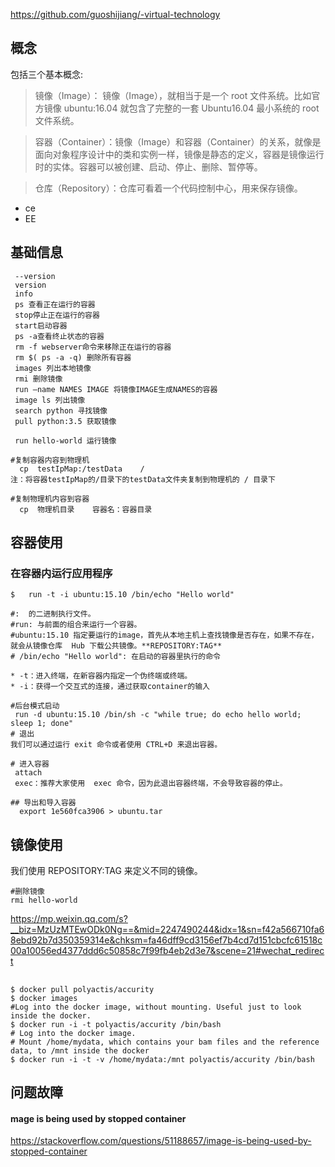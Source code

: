 <!-- @import "[TOC]" {cmd="toc" depthFrom=2 depthTo=3 orderedList=false} -->

https://github.com/guoshijiang/-virtual-technology

## 概念
 包括三个基本概念:

> 镜像（Image）： 镜像（Image），就相当于是一个 root 文件系统。比如官方镜像 ubuntu:16.04 就包含了完整的一套 Ubuntu16.04 最小系统的 root 文件系统。

> 容器（Container）：镜像（Image）和容器（Container）的关系，就像是面向对象程序设计中的类和实例一样，镜像是静态的定义，容器是镜像运行时的实体。容器可以被创建、启动、停止、删除、暂停等。

> 仓库（Repository）：仓库可看着一个代码控制中心，用来保存镜像。

+ ce
+ EE
## 基础信息
```
 --version
 version
 info
 ps 查看正在运行的容器
 stop停止正在运行的容器
 start启动容器
 ps -a查看终止状态的容器
 rm -f webserver命令来移除正在运行的容器
 rm $( ps -a -q) 删除所有容器
 images 列出本地镜像
 rmi 删除镜像
 run —name NAMES IMAGE 将镜像IMAGE生成NAMES的容器
 image ls 列出镜像
 search python 寻找镜像
 pull python:3.5 获取镜像

 run hello-world 运行镜像

#复制容器内容到物理机
  cp  testIpMap:/testData    / 
注：将容器testIpMap的/目录下的testData文件夹复制到物理机的 / 目录下

#复制物理机内容到容器
  cp  物理机目录    容器名：容器目录

```
## 容器使用

### 在容器内运行应用程序
```
$   run -t -i ubuntu:15.10 /bin/echo "Hello world"

#:  的二进制执行文件。
#run: 与前面的组合来运行一个容器。
#ubuntu:15.10 指定要运行的image，首先从本地主机上查找镜像是否存在，如果不存在， 就会从镜像仓库  Hub 下载公共镜像。**REPOSITORY:TAG**
# /bin/echo "Hello world": 在启动的容器里执行的命令

* -t：进入终端，在新容器内指定一个伪终端或终端。
* -i：获得一个交互式的连接，通过获取container的输入

#后台模式启动
 run -d ubuntu:15.10 /bin/sh -c "while true; do echo hello world; sleep 1; done"
# 退出
我们可以通过运行 exit 命令或者使用 CTRL+D 来退出容器。

# 进入容器
 attach
 exec：推荐大家使用  exec 命令，因为此退出容器终端，不会导致容器的停止。

## 导出和导入容器
  export 1e560fca3906 > ubuntu.tar
```

## 镜像使用
我们使用 REPOSITORY:TAG 来定义不同的镜像。
```
#删除镜像
rmi hello-world
```

https://mp.weixin.qq.com/s?__biz=MzUzMTEwODk0Ng==&mid=2247490244&idx=1&sn=f42a566710fa68ebd92b7d350359314e&chksm=fa46dff9cd3156ef7b4cd7d151cbcfc61518c00a10056ed4377ddd6c50858c7f99fb4eb2d3e7&scene=21#wechat_redirect


## 
```{bash}
$ docker pull polyactis/accurity
$ docker images
#Log into the docker image, without mounting. Useful just to look inside the docker.
$ docker run -i -t polyactis/accurity /bin/bash
# Log into the docker image.
# Mount /home/mydata, which contains your bam files and the reference data, to /mnt inside the docker
$ docker run -i -t -v /home/mydata:/mnt polyactis/accurity /bin/bash
```

## 问题故障
#### mage is being used by stopped container

https://stackoverflow.com/questions/51188657/image-is-being-used-by-stopped-container
